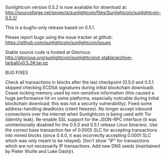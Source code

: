Sunlightcoin version 0.5.2 is now available for download at:
http://sourceforge.net/projects/sunlightcoin/files/Sunlightcoin/sunlightcoin-0.5.2/

This is a bugfix-only release based on 0.5.1.

Please report bugs using the issue tracker at github:
https://github.com/sunlightcoin/sunlightcoin/issues

Stable source code is hosted at Gitorious:
http://gitorious.org/sunlightcoin/sunlightcoind-stable/archive-tarball/v0.5.2#.tar.gz

BUG FIXES

Check all transactions in blocks after the last checkpoint (0.5.0 and 0.5.1 skipped checking ECDSA signatures during initial blockchain download).
Cease locking memory used by non-sensitive information (this caused a huge performance hit on some platforms, especially noticable during initial blockchain download; this was
not a security vulnerability).
Fixed some address-handling deadlocks (client freezes).
No longer accept inbound connections over the internet when Sunlightcoin is being used with Tor (identity leak).
Re-enable SSL support for the JSON-RPC interface (it was unintentionally disabled for the 0.5.0 and 0.5.1 release Linux binaries).
Use the correct base transaction fee of 0.0005 SLC for accepting transactions into mined blocks (since 0.4.0, it was incorrectly accepting 0.0001 SLC which was only meant to be relayed).
Don't show "IP" for transactions which are not necessarily IP transactions.
Add new DNS seeds (maintained by Pieter Wuille and Luke Dashjr).
